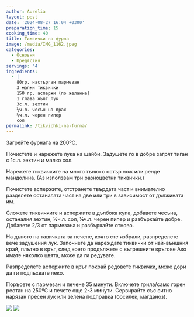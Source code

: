 ```yaml
---
author: Aurelia
layout: post
date: '2024-08-27 16:04 +0300'
preparation_time: 15
cooking_time: 40
title: Тиквички на фурна
image: /media/IMG_1162.jpeg
categories:
  - Основни
  - Предястия
servings: '4'
ingredients:
  - |
    80гр. настърган пармезан
    3 малки тиквички
    150 гр. аспержи (по желание)
    1 глава жълт лук
    3с.л. зехтин
    ½ч.л. чесън на прах
    ¼ч.л. черен пипер
    сол
permalink: /tikvichki-na-furna/
---
```

Загрейте фурната на 200ºС.

Почистете и нарежете лука на шайби. Задушете го в добре загрят тиган с 1с.л. зехтин и малко сол.

Нарежете тиквичките на много тънко с остър нож или ренде мандолина. (Аз използвам три разноцветни тиквички.)

Почистете аспержите, отстранете твърдата част и внимателно разделете останалата част на две или три в зависимост от дължината им.

Сложете тиквичките и аспержите в дълбока купа, добавете чесъна, останалия зехтин, ½ч.л. сол, ¼ч.л. черен пипер и разбъркайте добре. Добавете 2/3 от пармезана и разбъркайте отново.

На дъното на тавичката за печене, която сте избрали, разпределете вече задушения лук. Започнете да нареждате тиквички от най-външния край, плътно в кръг, след което продължете с вътрешните кръгове Ако имате няколко цвята, може да ги редувате.

Разпределете аспержите в кръг покрай редовете тиквички, може дори да ги подпъхвате леко. 

Поръсете с пармезан и печене 35 минути. Включете грила/само горен реотан на 250ºС и печете още 2-3 минути.
Сервирайте със ситно нарязан пресен лук или зелена подправка (босилек, магданоз).

![]({{site.baseurl}}/media/IMG_1149.jpeg)
![]({{site.baseurl}}/media/IMG_1154.jpeg)